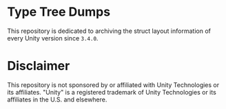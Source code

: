 # Type Tree Dumps

This repository is dedicated to archiving the struct layout information of every Unity version since `3.4.0`.


# Disclaimer

This repository is not sponsored by or affiliated with Unity Technologies or its affiliates. "Unity" is a registered trademark of Unity Technologies or its affiliates in the U.S. and elsewhere.
